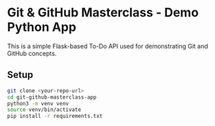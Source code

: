 # Git & GitHub Masterclass - Demo Python App

This is a simple Flask-based To-Do API used for demonstrating Git and GitHub concepts.

## Setup
```bash
git clone <your-repo-url>
cd git-github-masterclass-app
python3 -m venv venv
source venv/bin/activate
pip install -r requirements.txt
